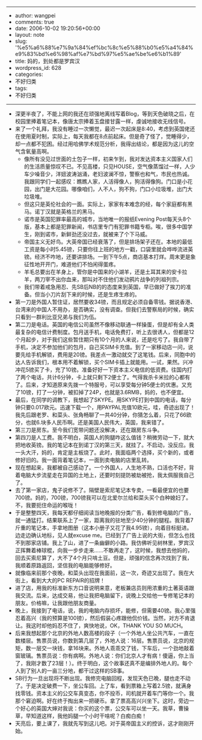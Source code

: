 - --
- author: wangpei
- comments: true
- date: 2006-10-02 19:20:56+00:00
- layout: note
- slug: '%e5%a6%88%e7%9a%84%ef%bc%8c%e5%88%b0%e5%a4%84%e9%83%bd%e6%98%af%e7%bd%97%e5%ae%be%e6%b1%89'
- title: 妈的，到处都是罗宾汉
- wordpress_id: 628
- categories:
- 不好归类
- tags:
- 不好归类
- --
- 深更半夜了，不能上网的我还在顽强地离线写着Blog，等到天色破晓之后，在校园里捧着笔记本，像唐太宗捧着玉盘接甘露一样，虔诚地接收无线信号。
- 来了一个礼拜，我没有睡过一次懒觉，最迟一次起床是8:40，考虑到英国佬还在使用夏时制，实际上，每天我都在8点前起床。但是奇了怪了，觉睡得少，却一点都不犯困。经过用哈佛学术规范分析，我得出结论，都是因为这儿的空气含氧量高啊。
    - 像所有没见过世面的土包子一样，初来乍到，我对发达资本主义国家人们的生活质量惊叹不已。不见高楼，只见HOUSE，空气像蒸馏过一样，人少车少噪音少，洋妞波涛汹涌，老妇波澜不惊，警察也和气，市民也热诚。我跟同学们一起感叹：瞧瞧人家，人活得像人，狗活得像狗。门口是小花园，出门是大花园。哪像咱们，人不人，狗不狗，门口小垃圾堆，出门大垃圾堆。
    - 但这只是英伦社会的一面。实际上，家家有本难念的经，每个家庭都有黑马。诺丁汉就是英格兰的黑马。
    - 诺市是英国犯罪率最高的城市，当地唯一的报纸Evening Post每天头8个版，基本上都是犯罪新闻，书店里专门有犯罪书籍专柜。唉，很多中国学生，刚到诺市，新鲜劲还没过去，就被来了个下马威。
    - 帝国主义无好鸟。大英帝国已经衰落了，但是排场架子还在。本地的最低工资是每小时5.45镑，只要你往上班的地方一戳，口袋里就会哗哗流进英镑。经济不咋地，还要讲排场。一到下午5点，商店基本打烊。周末更是象征性地开开门，难道他们不怕闲得蛋疼。
    - 羊毛总要出在羊身上，管你是中国来的小湖羊，还是土耳其来的安卡拉羊，两刀宰不出你血来，那叫对不住他们发动鸦片战争的列祖列宗。
    - 我们带着戒急用忍、先SB后NB的的态度来到英国，早已做好了挨刀的准备。但当小刀片刮下来的时候，还是生疼生疼的。
- 第一刀是外国人暂住证，居然要收34镑，而且规定必须自备零钱。据说香港、台湾来的中国人不用办，是否确实，没有调查。但我们去警察局的时候，确实只看到一群利比亚兄弟与我们为伍。
- 第二刀是电话。英国的电信公司虽然不像移动联通一样操蛋，但是却有全人类最复杂的电信计费制度。包月送手机，电话免费打，听上去很诱人，但都是12个月起步，对于我们这些暂住期只有10个月的人来说，还是吃亏了。我自带了手机，决定不参加他们的包月，自己买SIM卡充值。到了一家移动店一问，说要先给手机解锁，费用是20镑。我差点一激动就交了这笔钱。后来，同胞中的达人告诉我们，根本用不着解锁，买个SIM卡插上就能用。一试，果然。兴冲冲花5镑买了卡，充了10镑。准备好好一下资本主义电信的低资费。往国内打了两个电话，共计6分钟，卡上就只剩下2便士了。气得我杀卡米拉的心都有了。后来，才知道原来先拨一个特服号，可以享受每分钟5便士的优惠。又充了10镑，打了一分钟，被扣掉了24P，也就是3.6RMB，妈的，也不便宜。
- 最后，在同学的调教下，我想起了SKYPE。用SKYPE打到中国的电话，每分钟只要0.017欧元。迅速下载一个，用PAYPAL充值10欧元，哇，奇迹出现了！我先后跟老罗、和菜头、张角畅聊了一共40分钟，你猜怎么着，只花了66欧分，也就6.块多人民币啊。还是美国人民伟大，英国，我来错了。
- 第三刀是房东。至今我们宽带问题还没解决，还在跟房东斗争。
- 第四刀是人工费。我不明白，英国人的狗腿咋这么值钱？稍微劳动一下，就大把地收英镑。我的笔记本在到诺丁汉的第三天，就挂了。不启动，没反应。我一头大汗，妈的，肯定是主板烧了。此时，我面临两个选择，买个新的，或者修好旧的。我一面背着笔记本，一面到卖电脑的店里乱转。
- 现在想起来，我都被自己感动了。一个外国人，人生地不熟，口活也不好，背着电脑大步流星走在异国的土地上，还要时刻提防被劫被抢，我太佩服我自己了。
- 去了第一家店，鬼子说修不了。隔壁是索尼笔记本专卖，一看最便宜的也要700镑。妈的，700镑，700镑我可以在北爱尔兰给和菜头买个白种媳妇了。不，我要扼住命运的喉咙！
- 于是整整四天，我每天都仔细阅读当地晚报的分类广告，看到修电脑的广告，就一通猛打。结果联系上了一家，距离我的驻地至少40分钟的腿程。我背着7斤重的笔记本，手拿地图册（这本小册子又花了我4.95镑），向着目标挺进。边走边确认地标，见人就excuse me。已经到了广告上说的大街，但怎么也找不到那家店铺。我上了山，进了一条幽僻的小路。我仿佛听见树林里，罗宾汉正挥舞着棒球棍，向我一步步走来……不敢再走了，这时候，我想去他妈的，回去买索尼算了，大不了4个月只啃土豆。但是，顽强的信念再次找到了我，我顺着原路返回，坚信我的电脑能够修好。
- 就像临来前那个夜晚，和菜头出现在我面前，这一次，奇迹又出现了。我在大街上，看到大大的PC REPAIR的招牌！
- 进了店，用我的标准新东方口音说明来意，老板兼店员则用浓重的土著英语跟我交流。后来，达成交易，他让我把电脑留下，说晚上交给他一专修笔记本的朋友。价格嘛，让我跟他朋友商量。
- 晚上，我接到了电话，说，我的电脑内存损坏，能修，但需要40镑。我心里强忍着高兴（我的预算是100镑），然后假装心疼跟他侃价钱。当然，对方不肯退让。我这时却他妈忍不住了，爽快地说，OK，THANK YOU SO MUCH。
- 后来我想起那个北京的外地人数高楼的段子（一个外地人坐公共汽车，一直在数楼层。售票员说，你数到第几层了，外地人说：16层。售票员说，北京的规矩，数一层交一块钱，拿16块来。外地人乖乖交了钱，下车后，一个劲地敲着窗玻璃。售票员说：你有病啊。外地人说：你们北京人才有病！傻逼，你上当了，我刚才数了23层！）。终于明白，这个故事还真不是编排外地人的。每个人到了别人的一亩三分地，都干过这样的SB事。
- SB行为一旦出现将不断出现。我修完电脑回程，发现天色已晚，腿也走不动了。于是决定破费一下，坐公车回。上了车，看到票箱上写着2.5镑，就满身找零钱。资本主义的公交车真变态，你不投币，司机就开着车门等你一个。我那个窘迫啊。好在终于掏出来一把硬币。拿了票高高兴兴坐下。这时，旁边一个好心的英国大婶对我说：你买的这个票，公交车可以坐一天。我草，曹操草，早知道这样，我他妈腿一个小时干啥呢？白痴白痴！
- 天亮后，要上课了，我就先写到这儿吧。对于英帝国主义的控诉，这才刚刚开始。
